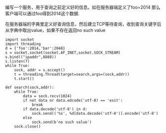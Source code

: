 编写一个服务，用于查询之前定义好的信息。如在服务器端定义了foo=2014 那么客户端可以通过foo得到2014这个数据.

在服务器端的字典里定义好查询信息，然后建立TCP等待查询，收到查询关键字后从字典中取出value，如果不存在返回no such value

    import socket
	import threading
	d = {'foo':2014,'bar':2048}
	s = socket.socket(socket.AF_INET,socket.SOCK_STREAM)
	s.bind(("ipaddr",8888))
	s.listen(7)
	while True:
		sock, addr = s.accept()
		t = threading.Thread(target=search,args=(sock,addr))
		t.start()

	def search(sock,addr):
		while True:
			data = sock.recv(1024)
			if not data or data.edcode('utf-8) == 'exit':
				break
			if data.decode('utf-8') in d:
				sock.send(('%s', %d[data.decode('utf-8')].encode('utf-8')
			else
				sock.send(b'no such value')
		sock.close()